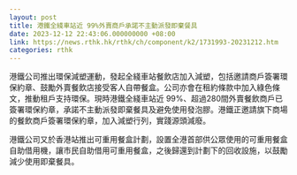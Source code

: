 ```yaml
---
layout: post
title: 港鐵全綫車站近 99%外賣商戶承諾不主動派發即棄餐具
date: 2023-12-12 22:43:06.000000000 +08:00
link: https://news.rthk.hk/rthk/ch/component/k2/1731993-20231212.htm
categories: rthk
---
```


港鐵公司推出環保減塑運動，發起全綫車站餐飲店加入減塑，包括邀請商戶簽署環保約章、鼓勵外賣餐飲店接受客人自帶餐盒。公司亦會在租約條款中加入綠色條文，推動租戶支持環保。現時港鐵全綫車站近 99%、超過280間外賣餐飲商戶已簽署環保約章，承諾不主動派發即棄餐具及避免使用發泡膠。港鐵正邀請旗下商場的餐飲商戶簽署環保約章，加入減塑行列，實踐源頭減廢。

港鐵公司又於香港站推出可重用餐盒計劃，設置全港首部供公眾使用的可重用餐盒自助借用機，讓市民自助借用可重用餐盒，之後歸還到計劃下的回收設施，以鼓勵減少使用即棄餐具。
